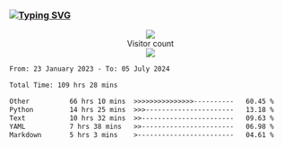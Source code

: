### <a href="https://git.io/typing-svg"><img src="https://readme-typing-svg.herokuapp.com?font=Fira+Code&pause=1000&width=435&lines=+Hi+%F0%9F%91%8B+There+is+Chenghow" alt="Typing SVG" /></a>
<p align="center"> 
  <img src="https://github-readme-stats.vercel.app/api?username=chenghow&show_icons=true"><br>
  Visitor count<br>
  <img src="https://profile-counter.glitch.me/chenghow/count.svg">
</p>

<!--START_SECTION:waka-->

```txt
From: 23 January 2023 - To: 05 July 2024

Total Time: 109 hrs 28 mins

Other          66 hrs 10 mins  >>>>>>>>>>>>>>>----------   60.45 %
Python         14 hrs 25 mins  >>>----------------------   13.18 %
Text           10 hrs 32 mins  >>-----------------------   09.63 %
YAML           7 hrs 38 mins   >>-----------------------   06.98 %
Markdown       5 hrs 3 mins    >------------------------   04.61 %
```

<!--END_SECTION:waka-->
